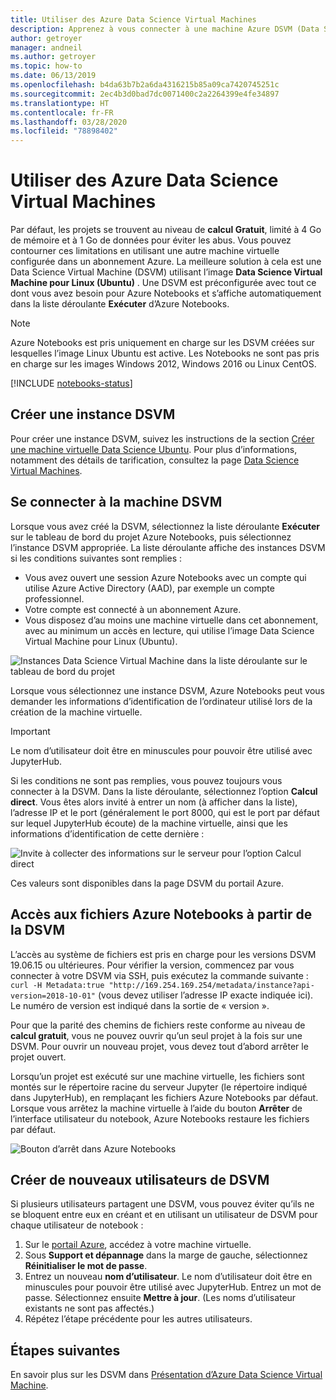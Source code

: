 ```yaml
---
title: Utiliser des Azure Data Science Virtual Machines
description: Apprenez à vous connecter à une machine Azure DSVM (Data Science Virtual Machine) pour étendre la puissance de calcul disponible à Azure Notebooks (préversion).
author: getroyer
manager: andneil
ms.author: getroyer
ms.topic: how-to
ms.date: 06/13/2019
ms.openlocfilehash: b4da63b7b2a6da4316215b85a09ca7420745251c
ms.sourcegitcommit: 2ec4b3d0bad7dc0071400c2a2264399e4fe34897
ms.translationtype: HT
ms.contentlocale: fr-FR
ms.lasthandoff: 03/28/2020
ms.locfileid: "78898402"
---
```

# <a name="use-azure-data-science-virtual-machines"></a>Utiliser des Azure Data Science Virtual Machines

Par défaut, les projets se trouvent au niveau de **calcul Gratuit**, limité à 4 Go de mémoire et à 1 Go de données pour éviter les abus. Vous pouvez contourner ces limitations en utilisant une autre machine virtuelle configurée dans un abonnement Azure. La meilleure solution à cela est une Data Science Virtual Machine (DSVM) utilisant l’image **Data Science Virtual Machine pour Linux (Ubuntu)** . Une DSVM est préconfigurée avec tout ce dont vous avez besoin pour Azure Notebooks et s’affiche automatiquement dans la liste déroulante **Exécuter** d’Azure Notebooks.

> [!Note]
> Azure Notebooks est pris uniquement en charge sur les DSVM créées sur lesquelles l’image Linux Ubuntu est active. Les Notebooks ne sont pas pris en charge sur les images Windows 2012, Windows 2016 ou Linux CentOS.

[!INCLUDE [notebooks-status](../../includes/notebooks-status.md)]

## <a name="create-a-dsvm-instance"></a>Créer une instance DSVM

Pour créer une instance DSVM, suivez les instructions de la section [Créer une machine virtuelle Data Science Ubuntu](/azure/machine-learning/data-science-virtual-machine/dsvm-ubuntu-intro). Pour plus d’informations, notamment des détails de tarification, consultez la page [Data Science Virtual Machines](https://azure.microsoft.com/services/virtual-machines/data-science-virtual-machines/).

## <a name="connect-to-the-dsvm"></a>Se connecter à la machine DSVM

Lorsque vous avez créé la DSVM, sélectionnez la liste déroulante **Exécuter** sur le tableau de bord du projet Azure Notebooks, puis sélectionnez l’instance DSVM appropriée. La liste déroulante affiche des instances DSVM si les conditions suivantes sont remplies :

- Vous avez ouvert une session Azure Notebooks avec un compte qui utilise Azure Active Directory (AAD), par exemple un compte professionnel.
- Votre compte est connecté à un abonnement Azure.
- Vous disposez d’au moins une machine virtuelle dans cet abonnement, avec au minimum un accès en lecture, qui utilise l’image Data Science Virtual Machine pour Linux (Ubuntu).

![Instances Data Science Virtual Machine dans la liste déroulante sur le tableau de bord du projet](media/project-compute-tier-dsvm.png)

Lorsque vous sélectionnez une instance DSVM, Azure Notebooks peut vous demander les informations d’identification de l’ordinateur utilisé lors de la création de la machine virtuelle.

> [!Important]
> Le nom d’utilisateur doit être en minuscules pour pouvoir être utilisé avec JupyterHub.

Si les conditions ne sont pas remplies, vous pouvez toujours vous connecter à la DSVM. Dans la liste déroulante, sélectionnez l’option **Calcul direct**. Vous êtes alors invité à entrer un nom (à afficher dans la liste), l’adresse IP et le port (généralement le port 8000, qui est le port par défaut sur lequel JupyterHub écoute) de la machine virtuelle, ainsi que les informations d’identification de cette dernière :

![Invite à collecter des informations sur le serveur pour l’option Calcul direct](media/project-compute-tier-direct.png)

Ces valeurs sont disponibles dans la page DSVM du portail Azure.

## <a name="accessing-azure-notebooks-files-from-the-dsvm"></a>Accès aux fichiers Azure Notebooks à partir de la DSVM

L’accès au système de fichiers est pris en charge pour les versions DSVM 19.06.15 ou ultérieures. Pour vérifier la version, commencez par vous connecter à votre DSVM via SSH, puis exécutez la commande suivante : `curl -H Metadata:true "http://169.254.169.254/metadata/instance?api-version=2018-10-01"` (vous devez utiliser l’adresse IP exacte indiquée ici). Le numéro de version est indiqué dans la sortie de « version ».

Pour que la parité des chemins de fichiers reste conforme au niveau de **calcul gratuit**, vous ne pouvez ouvrir qu’un seul projet à la fois sur une DSVM. Pour ouvrir un nouveau projet, vous devez tout d’abord arrêter le projet ouvert.

Lorsqu’un projet est exécuté sur une machine virtuelle, les fichiers sont montés sur le répertoire racine du serveur Jupyter (le répertoire indiqué dans JupyterHub), en remplaçant les fichiers Azure Notebooks par défaut. Lorsque vous arrêtez la machine virtuelle à l’aide du bouton **Arrêter** de l’interface utilisateur du notebook, Azure Notebooks restaure les fichiers par défaut.

![Bouton d’arrêt dans Azure Notebooks](media/shutdown.png)

## <a name="create-new-dsvm-users"></a>Créer de nouveaux utilisateurs de DSVM

Si plusieurs utilisateurs partagent une DSVM, vous pouvez éviter qu’ils ne se bloquent entre eux en créant et en utilisant un utilisateur de DSVM pour chaque utilisateur de notebook :

1. Sur le [portail Azure](https://portal.azure.com), accédez à votre machine virtuelle.
1. Sous **Support et dépannage** dans la marge de gauche, sélectionnez **Réinitialiser le mot de passe**.
1. Entrez un nouveau **nom d’utilisateur**. Le nom d’utilisateur doit être en minuscules pour pouvoir être utilisé avec JupyterHub. Entrez un mot de passe. Sélectionnez ensuite **Mettre à jour**. (Les noms d’utilisateur existants ne sont pas affectés.)
1. Répétez l’étape précédente pour les autres utilisateurs.

## <a name="next-steps"></a>Étapes suivantes

En savoir plus sur les DSVM dans [Présentation d’Azure Data Science Virtual Machine](/azure/machine-learning/data-science-virtual-machine/overview).
